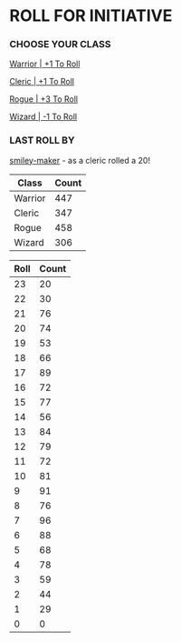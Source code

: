 # ROLL FOR INITIATIVE
### CHOOSE YOUR CLASS

[Warrior | +1 To Roll](https://github.com/benjaminsampica/benjaminsampica/issues/new?title=roll%7Cwarrior&body=Just+click+%27Submit+new+issue%27.)

[Cleric | +1 To Roll](https://github.com/benjaminsampica/benjaminsampica/issues/new?title=roll%7Ccleric&body=Just+click+%27Submit+new+issue%27.)

[Rogue | +3 To Roll](https://github.com/benjaminsampica/benjaminsampica/issues/new?title=roll%7Crogue&body=Just+click+%27Submit+new+issue%27.)

[Wizard | -1 To Roll](https://github.com/benjaminsampica/benjaminsampica/issues/new?title=roll%7Cwizard&body=Just+click+%27Submit+new+issue%27.)
### LAST ROLL BY
[smiley-maker](https://www.github.com/smiley-maker) - as a cleric rolled a 20!

|Class|Count|
|-|-|
|Warrior|447|
|Cleric|347|
|Rogue|458|
|Wizard|306|

|Roll|Count|
|-|-|
|23|20
|22|30
|21|76
|20|74
|19|53
|18|66
|17|89
|16|72
|15|77
|14|56
|13|84
|12|79
|11|72
|10|81
|9|91
|8|76
|7|96
|6|88
|5|68
|4|78
|3|59
|2|44
|1|29
|0|0
